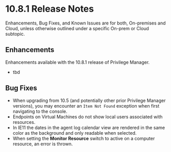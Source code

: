 [title]: # (10.8.1 Release)
[tags]: # (on-premises,cloud)
[priority]: # (30094)
# 10.8.1 Release Notes

Enhancements, Bug Fixes, and Known Issues are for both, On-premises and Cloud, unless otherwise outlined under a specific On-prem or Cloud subtopic.

## Enhancements

Enhancements available with the 10.8.1 release of Privilege Manager.

* tbd

## Bug Fixes

* When upgrading from 10.5 (and potentially other prior Privilege Manager versions), you may encounter an `Item Not Found` exception when first navigating to the console.
* Endpoints on Virtual Machines do not show local users associated with resources.
* In IE11 the dates in the agent log calendar view are rendered in the same color as the background and only readable when selected.
* When setting the __Monitor Resource__ switch to active on a computer resource, an error is thrown.
